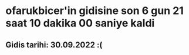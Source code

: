 # ofarukbicer'in gidisine son 6 gun 21 saat 10 dakika 00 saniye kaldi

## Gidis tarihi: 30.09.2022 :(